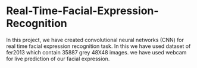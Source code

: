 # Real-Time-Facial-Expression-Recognition
In this project, we have created convolutional neural networks (CNN) for real time facial expression recognition task. In this we have used dataset of fer2013 which contain 35887 grey 48X48 images. we have used webcam for live prediction of our facial expression.
